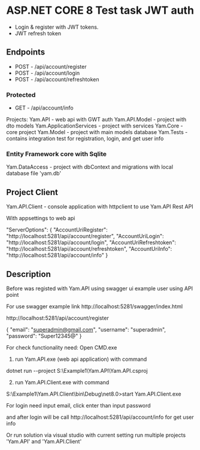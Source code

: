 
# ASP.NET CORE 8 Test task JWT auth

- Login & register with JWT tokens.
- JWT refresh token

## Endpoints
- POST - /api/account/register
- POST - /api/account/login
- POST - /api/account/refreshtoken

### Protected
- GET - /api/account/info

Projects:
Yam.API - web api with GWT auth
Yam.API.Model - project with dto models
Yam.ApplicationServices - project with services
Yam.Core - core project
Yam.Model - project with main models database
Yam.Tests - contains integration test for registration, login, and get user info

### Entity Framework core with Sqlite

Yam.DataAccess - project with dbContext and migrations with local database file 'yam.db'

## Project Client

Yam.API.Client - console application with httpclient to use Yam.API Rest API

With appsettings to web api

"ServerOptions": {
    "AccountUriRegister": "http://localhost:5281/api/account/register",
    "AccountUriLogin": "http://localhost:5281/api/account/login",
    "AccountUriRefreshtoken": "http://localhost:5281/api/account/refreshtoken",
    "AccountUriInfo": "http://localhost:5281/api/account/info"
  }


## Description

Before was registed with Yam.API using swagger ui example user using API point

For use swagger example link http://localhost:5281/swagger/index.html


http://localhost:5281/api/account/register

{
  "email": "superadmin@gmail.com",
  "username": "superadmin",
  "password": "Super12345@"
}


For check functionality need:
Open CMD.exe

1. run Yam.API.exe (web api application) with command

dotnet run --project S:\Example1\Yam.API\Yam.API.csproj


2. run Yam.API.Client.exe  with command

S:\Example1\Yam.API.Client\bin\Debug\net8.0>start Yam.API.Client.exe

For login need input email, click enter
than input password

and after login will be call http://localhost:5281/api/account/info
for get user info


Or run solution via visual studio with current setting run multiple projects 'Yam.API' and 'Yam.API.Client'
